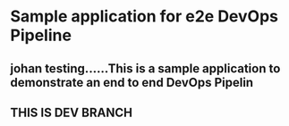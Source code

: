 # Sample application for e2e DevOps Pipeline
## johan testing......This is a sample application to demonstrate an end to end DevOps Pipelin
## THIS IS DEV BRANCH
